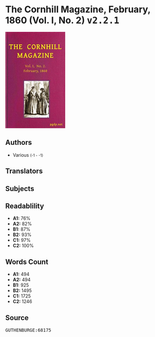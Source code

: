 # The Cornhill Magazine, February, 1860 (Vol. I, No. 2) <kbd>v2.2.1</kbd>

![](./cover.medium.jpg "")

## Authors


 - Various <small>(-1 - -1)</small>

## Translators



## Subjects



## Readablility


 - **A1:** 76%
 - **A2:** 82%
 - **B1:** 87%
 - **B2:** 93%
 - **C1:** 97%
 - **C2:** 100%

## Words Count


 - **A1:** 494
 - **A2:** 494
 - **B1:** 925
 - **B2:** 1495
 - **C1:** 1725
 - **C2:** 1246

## Source


<kbd>GUTHENBURGE:68175</kbd>
